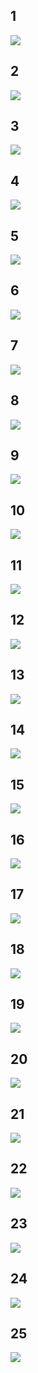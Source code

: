 ## 1
![](https://github.com/NikitaSule/cpp/blob/main/src/1.PNG)


## 2
![](https://github.com/NikitaSule/cpp/blob/main/src/2.PNG)


## 3
![](https://github.com/NikitaSule/cpp/blob/main/src/3.PNG)


## 4
![](https://github.com/NikitaSule/cpp/blob/main/src/4.PNG)


## 5
![](https://github.com/NikitaSule/cpp/blob/main/src/5.PNG)


## 6
![](https://github.com/NikitaSule/cpp/blob/main/src/6.PNG)


## 7
![](https://github.com/NikitaSule/cpp/blob/main/src/7.PNG)


## 8
![](https://github.com/NikitaSule/cpp/blob/main/src/8.PNG)


## 9
![](https://github.com/NikitaSule/cpp/blob/main/src/9.PNG)


## 10
![](https://github.com/NikitaSule/cpp/blob/main/src/10.PNG)


## 11
![](https://github.com/NikitaSule/cpp/blob/main/src/11.PNG)


## 12
![](https://github.com/NikitaSule/cpp/blob/main/src/12.PNG)


## 13
![](https://github.com/NikitaSule/cpp/blob/main/src/13.PNG)


## 14
![](https://github.com/NikitaSule/cpp/blob/main/src/14.PNG)


## 15
![](https://github.com/NikitaSule/cpp/blob/main/src/15.PNG)


## 16
![](https://github.com/NikitaSule/cpp/blob/main/src/16.PNG)


## 17
![](https://github.com/NikitaSule/cpp/blob/main/src/17.PNG)


## 18
![](https://github.com/NikitaSule/cpp/blob/main/src/18.PNG)


## 19
![](https://github.com/NikitaSule/cpp/blob/main/src/19.PNG)


## 20
![](https://github.com/NikitaSule/cpp/blob/main/src/20.PNG)


## 21
![](https://github.com/NikitaSule/cpp/blob/main/src/21.PNG)


## 22
![](https://github.com/NikitaSule/cpp/blob/main/src/22.PNG)


## 23
![](https://github.com/NikitaSule/cpp/blob/main/src/23.PNG)


## 24
![](https://github.com/NikitaSule/cpp/blob/main/src/24.PNG)


## 25
![](https://github.com/NikitaSule/cpp/blob/main/src/25.PNG)
